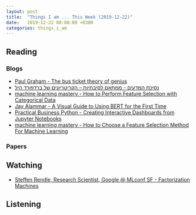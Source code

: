 ```yaml
---
layout: post
title:  "Things I am ... This Week (2019-12-22)"
date:   2019-12-22 00:00:00 +0300
categories: things_i_am
---
```


<!-- # Things I am ... This Week   -->

## Reading  

### Blogs

- [Paul Graham - The bus ticket theory of genius][pg1]
- [נסיכת המדעים - ממתאם לסיבתיות – הקריטריונים של ברדפורד היל][sp1]
- [machine learning mastery - How to Perform Feature Selection with Categorical Data][mlm1]
- [Jay Alammar - A Visual Guide to Using BERT for the First Time][ja1]
- [Practical Business Python - Creating Interactive Dashboards from Jupyter Notebooks][pb1]
- [machine learning mastery - How to Choose a Feature Selection Method For Machine Learning][mlm2]

### Papers

## Watching  

- [Steffen Rendle, Research Scientist, Google @ MLconf SF - Factorization Machines][yt1]


## Listening  

[pg1]:http://www.paulgraham.com/genius.html
[sp1]:http://www.sci-princess.info/archives/3568#identifier_7_3568
[mlm1]:https://machinelearningmastery.com/feature-selection-with-categorical-data/
[ja1]:http://jalammar.github.io/a-visual-guide-to-using-bert-for-the-first-time/
[pb1]:https://pbpython.com/interactive-dashboards.html
[mlm2]:https://machinelearningmastery.com/feature-selection-with-real-and-categorical-data/
[yt1]:https://www.youtube.com/watch?v=LV4JLTIZxNU